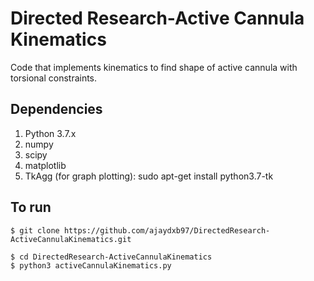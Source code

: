# Directed Research-Active Cannula Kinematics
Code that implements kinematics to find shape of active cannula with torsional constraints.

## Dependencies
1. Python 3.7.x
2. numpy
3. scipy
4. matplotlib
5. TkAgg (for graph plotting): sudo apt-get install python3.7-tk 

## To run
```
$ git clone https://github.com/ajaydxb97/DirectedResearch-ActiveCannulaKinematics.git
```
```
$ cd DirectedResearch-ActiveCannulaKinematics
$ python3 activeCannulaKinematics.py
```
